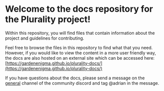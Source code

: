 # Welcome to the docs repository for the Plurality project!

Within this repository, you will find files that contain information about the project and guidelines for contributing.

Feel free to browse the files in this repository to find what that you need. However, if you would like to view the content in a more user friendly way, the docs are also hosted on an external site which can be accessed here: [https://gardenenigma.github.io/plurality-docs/](https://gardenenigma.github.io/plurality-docs/)

If you have questions about the docs, please send a message on the [general](https://discord.com/channels/1133444567031627846/1133444568424132654) channel of the community discord and tag @adrian in the message.